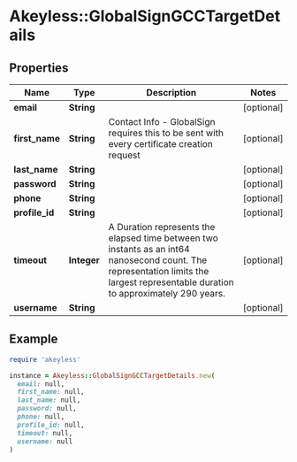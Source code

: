 # Akeyless::GlobalSignGCCTargetDetails

## Properties

| Name | Type | Description | Notes |
| ---- | ---- | ----------- | ----- |
| **email** | **String** |  | [optional] |
| **first_name** | **String** | Contact Info - GlobalSign requires this to be sent with every certificate creation request | [optional] |
| **last_name** | **String** |  | [optional] |
| **password** | **String** |  | [optional] |
| **phone** | **String** |  | [optional] |
| **profile_id** | **String** |  | [optional] |
| **timeout** | **Integer** | A Duration represents the elapsed time between two instants as an int64 nanosecond count. The representation limits the largest representable duration to approximately 290 years. | [optional] |
| **username** | **String** |  | [optional] |

## Example

```ruby
require 'akeyless'

instance = Akeyless::GlobalSignGCCTargetDetails.new(
  email: null,
  first_name: null,
  last_name: null,
  password: null,
  phone: null,
  profile_id: null,
  timeout: null,
  username: null
)
```

